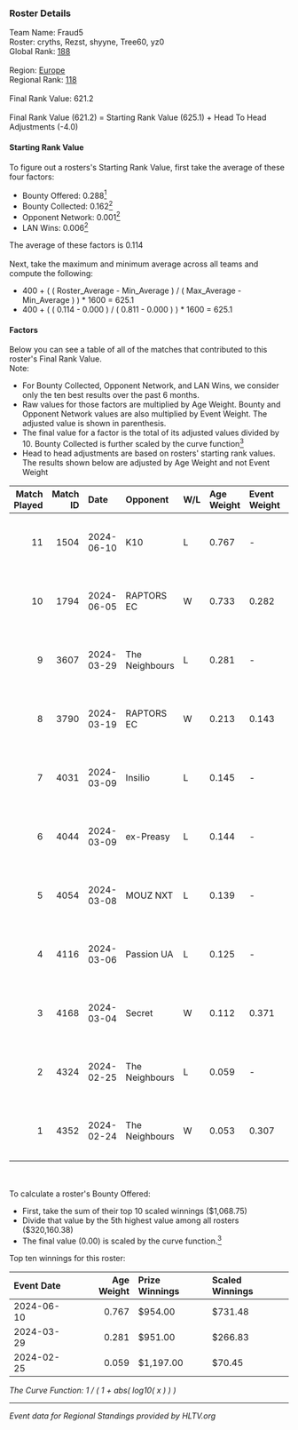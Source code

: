 ### Roster Details<br />
Team Name: Fraud5<br />
Roster: cryths, Rezst, shyyne, Tree60, yz0<br />
Global Rank: [188](../standings_global_2024_08_14.md)<br />
<br />
Region: [Europe]( ../standings_europe_2024_08_14.md)<br />
Regional Rank: [118]( ../standings_europe_2024_08_14.md)<br />
<br />
Final Rank Value:  621.2<br />
<br />
Final Rank Value (621.2) = Starting Rank Value (625.1) + Head To Head Adjustments (-4.0)<br />

#### Starting Rank Value<br />
To figure out a rosters's Starting Rank Value, first take the average of these four factors:<br />
- Bounty Offered: 0.288[<sup>1</sup>](#table2)
- Bounty Collected: 0.162[<sup>2</sup>](#table1)
- Opponent Network: 0.001[<sup>2</sup>](#table1)
- LAN Wins: 0.006[<sup>2</sup>](#table1)

The average of these factors is 0.114<br />
<br />
Next, take the maximum and minimum average across all teams and compute the following:<br />
- 400 + ( ( Roster_Average - Min_Average ) / ( Max_Average - Min_Average ) ) * 1600 = 625.1
- 400 + ( ( 0.114 - 0.000 ) / ( 0.811 - 0.000 ) ) * 1600 = 625.1


#### Factors<br />
Below you can see a table of all of the matches that contributed to this roster's Final Rank Value.<br />
Note:<br />

- For Bounty Collected, Opponent Network, and LAN Wins, we consider only the ten best results over the past 6 months.
- Raw values for those factors are multiplied by Age Weight. Bounty and Opponent Network values are also multiplied by Event Weight. The adjusted value is shown in parenthesis.
- The final value for a factor is the total of its adjusted values divided by 10. Bounty Collected is further scaled by the curve function[<sup>3</sup>](#curveFunction)
- Head to head adjustments are based on rosters' starting rank values. The results shown below are adjusted by Age Weight and not Event Weight
<span id="table1"></span><br />


| Match Played | Match ID | Date       | Opponent       | W/L | Age Weight | Event Weight | Bounty Collected | Opponent Network | LAN Wins  | H2H Adj. | Roster                                |
| -: | -: | :- | :- | :- | :- | :- | :- | :- | :- | -: | :- |
|           11 |     1504 | 2024-06-10 | K10            | L   | 0.767      | -            | -                | -                | -         |    -9.95 | cryths, Rezst, shyyne, Tree60, yz0    |
|           10 |     1794 | 2024-06-05 | RAPTORS EC     | W   | 0.733      | 0.282        | 0.000 (0.000)    | 0.028 (0.006)    | 0 (0.000) |     9.74 | cryths, Rezst, shyyne, Tree60, yz0    |
|            9 |     3607 | 2024-03-29 | The Neighbours | L   | 0.281      | -            | -                | -                | -         |    -3.95 | Kisynergy, Rezst, shyyne, Tree60, yz0 |
|            8 |     3790 | 2024-03-19 | RAPTORS EC     | W   | 0.213      | 0.143        | 0.000 (0.000)    | 0.007 (0.000)    | 0 (0.000) |     2.06 | Kisynergy, Rezst, shyyne, Tree60, yz0 |
|            7 |     4031 | 2024-03-09 | Insilio        | L   | 0.145      | -            | -                | -                | -         |    -0.93 | Rezst, shyyne, SLY, Tree60, yz0       |
|            6 |     4044 | 2024-03-09 | ex-Preasy      | L   | 0.144      | -            | -                | -                | -         |    -1.52 | Rezst, shyyne, SLY, Tree60, yz0       |
|            5 |     4054 | 2024-03-08 | MOUZ NXT       | L   | 0.139      | -            | -                | -                | -         |    -0.46 | Rezst, shyyne, SLY, Tree60, yz0       |
|            4 |     4116 | 2024-03-06 | Passion UA     | L   | 0.125      | -            | -                | -                | -         |    -0.31 | Rezst, shyyne, SLY, Tree60, yz0       |
|            3 |     4168 | 2024-03-04 | Secret         | W   | 0.112      | 0.371        | 0.000 (0.000)    | 0.046 (0.002)    | 0 (0.000) |     1.30 | Rezst, shyyne, SLY, Tree60, yz0       |
|            2 |     4324 | 2024-02-25 | The Neighbours | L   | 0.059      | -            | -                | -                | -         |    -0.85 | Rezst, shyyne, SLY, Tree60, yz0       |
|            1 |     4352 | 2024-02-24 | The Neighbours | W   | 0.053      | 0.307        | 0.002 (0.000)    | 0.026 (0.000)    | 1 (0.053) |     0.90 | Rezst, shyyne, SLY, Tree60, yz0       |

<br />
<span id="table2"></span><br />
To calculate a roster's Bounty Offered:<br />

- First, take the sum of their top 10 scaled winnings ($1,068.75)
- Divide that value by the 5th highest value among all rosters ($320,160.38)
- The final value (0.00) is scaled by the curve function.[<sup>3</sup>](#curveFunction)

Top ten winnings for this roster:<br />

| Event Date | Age Weight | Prize Winnings | Scaled Winnings |
| :- | -: | :- | :- |
| 2024-06-10 |      0.767 | $954.00        | $731.48         |
| 2024-03-29 |      0.281 | $951.00        | $266.83         |
| 2024-02-25 |      0.059 | $1,197.00      | $70.45          |


<span id="curveFunction"></span>_The Curve Function: 1 / ( 1 + abs( log10( x ) ) )_<br />

---
_Event data for Regional Standings provided by HLTV.org_<br />
